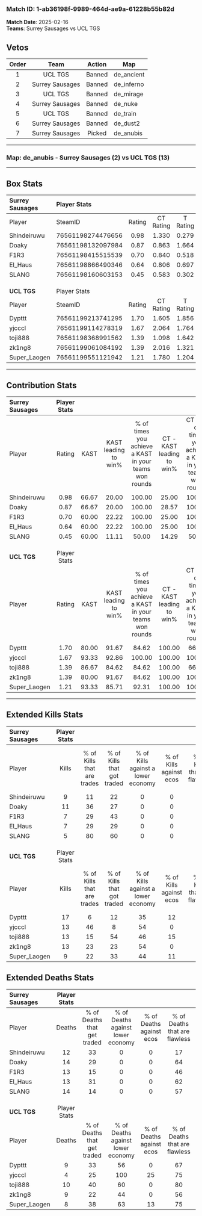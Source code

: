 ### Match ID: 1-ab36198f-9989-464d-ae9a-61228b55b82d  
**Match Date**: 2025-02-16  
**Teams**: Surrey Sausages vs UCL TGS  

## Vetos  

| Order | Team | Action | Map |
| :---: | :--: | :----: | --- |
| 1 | UCL TGS | Banned | de_ancient |
| 2 | Surrey Sausages | Banned | de_inferno |
| 3 | UCL TGS | Banned | de_mirage |
| 4 | Surrey Sausages | Banned | de_nuke |
| 5 | UCL TGS | Banned | de_train |
| 6 | Surrey Sausages | Banned | de_dust2 |
| 7 | Surrey Sausages | Picked | de_anubis |

---  

### **Map**: de_anubis - Surrey Sausages (2) vs UCL TGS (13)  
---  

## Box Stats  

| **Surrey Sausages** | Player Stats      |        |           |          |       |       |       |         |        |      |     |
| :- | :- | :-: | :-: | :-: | :-: | :-: | :-: | :-: | :-: | :-: | :-: |
| Player              | SteamID           | Rating | CT Rating | T Rating | KAST  |  ADR  | Kills | Assists | Deaths | K/D  | HS% |
| Shindeiruwu         | 76561198274476656 |  0.98  |   1.330   |  0.279   | 66.67 | 97.0  |   9   |    4    |   12   | 0.75 | 77  |
| Doaky               | 76561198132097984 |  0.87  |   0.863   |  1.664   | 66.67 | 56.9  |  11   |    0    |   14   | 0.79 | 36  |
| F1R3                | 76561198415515539 |  0.70  |   0.840   |  0.518   | 60.00 | 69.1  |   7   |    6    |   13   | 0.54 | 57  |
| El_Haus             | 76561198866490346 |  0.64  |   0.806   |  0.697   | 60.00 | 62.3  |   7   |    0    |   13   | 0.54 | 71  |
| SLANG               | 76561198160603153 |  0.45  |   0.583   |  0.302   | 60.00 | 43.2  |   5   |    4    |   14   | 0.36 | 20  |
|                     |                   |        |           |          |       |       |       |         |        |      |     |
|                     |                   |        |           |          |       |       |       |         |        |      |     |
|                     |                   |        |           |          |       |       |       |         |        |      |     |
| **UCL TGS**         | Player Stats      |        |           |          |       |       |       |         |        |      |     |
| Player              | SteamID           | Rating | CT Rating | T Rating | KAST  |  ADR  | Kills | Assists | Deaths | K/D  | HS% |
| Dypttt              | 76561199213741295 |  1.70  |   1.605   |  1.856   | 80.00 | 119.0 |  17   |    2    |   9    | 1.89 | 58  |
| yjcccl              | 76561199114278319 |  1.67  |   2.064   |  1.764   | 93.33 | 88.4  |  13   |    5    |   4    | 3.25 | 38  |
| toji888             | 76561198368991562 |  1.39  |   1.098   |  1.642   | 86.67 | 83.9  |  13   |    5    |   10   | 1.30 | 30  |
| zk1ng8              | 76561199061084192 |  1.39  |   2.016   |  1.321   | 80.00 | 89.5  |  13   |    4    |   9    | 1.44 | 38  |
| Super_Laogen        | 76561199551121942 |  1.21  |   1.780   |  1.204   | 93.33 | 67.4  |   9   |    3    |   8    | 1.13 | 33  |
---  

## Contribution Stats  

| **Surrey Sausages** | Player Stats |       |                      |                                                        |                           |                                                             |                          |                                                            |
| :- | :-: | :-: | :-: | :-: | :-: | :-: | :-: | :-: |
| Player              |    Rating    | KAST  | KAST leading to win% | % of times you achieve a KAST in your teams won rounds | CT - KAST leading to win% | CT - % of times you achieve a KAST in your teams won rounds | T - KAST leading to win% | T - % of times you achieve a KAST in your teams won rounds |
| Shindeiruwu         |     0.98     | 66.67 |        20.00         |                         100.00                         |           25.00           |                           100.00                            |           0.00           |                            0.00                            |
| Doaky               |     0.87     | 66.67 |        20.00         |                         100.00                         |           28.57           |                           100.00                            |           0.00           |                            0.00                            |
| F1R3                |     0.70     | 60.00 |        22.22         |                         100.00                         |           25.00           |                           100.00                            |           0.00           |                            0.00                            |
| El_Haus             |     0.64     | 60.00 |        22.22         |                         100.00                         |           25.00           |                           100.00                            |           0.00           |                            0.00                            |
| SLANG               |     0.45     | 60.00 |        11.11         |                         50.00                          |           14.29           |                            50.00                            |           0.00           |                            0.00                            |
|                     |              |       |                      |                                                        |                           |                                                             |                          |                                                            |
|                     |              |       |                      |                                                        |                           |                                                             |                          |                                                            |
|                     |              |       |                      |                                                        |                           |                                                             |                          |                                                            |
| **UCL TGS**         | Player Stats |       |                      |                                                        |                           |                                                             |                          |                                                            |
| Player              |    Rating    | KAST  | KAST leading to win% | % of times you achieve a KAST in your teams won rounds | CT - KAST leading to win% | CT - % of times you achieve a KAST in your teams won rounds | T - KAST leading to win% | T - % of times you achieve a KAST in your teams won rounds |
| Dypttt              |     1.70     | 80.00 |        91.67         |                         84.62                          |          100.00           |                            66.67                            |          90.00           |                           90.00                            |
| yjcccl              |     1.67     | 93.33 |        92.86         |                         100.00                         |          100.00           |                           100.00                            |          90.91           |                           100.00                           |
| toji888             |     1.39     | 86.67 |        84.62         |                         84.62                          |          100.00           |                            66.67                            |          81.82           |                           90.00                            |
| zk1ng8              |     1.39     | 80.00 |        91.67         |                         84.62                          |          100.00           |                           100.00                            |          88.89           |                           80.00                            |
| Super_Laogen        |     1.21     | 93.33 |        85.71         |                         92.31                          |          100.00           |                           100.00                            |          81.82           |                           90.00                            |
---  

## Extended Kills Stats  

| **Surrey Sausages** | Player Stats |                            |                            |                                    |                         |                              |                                 |                                       |                    |           |
| :- | :-: | :-: | :-: | :-: | :-: | :-: | :-: | :-: | :-: | :-: |
| Player              |    Kills     | % of Kills that are trades | % of Kills that got traded | % of Kills against a lower economy | % of Kills against ecos | % of Kills that are flawless | % of Kills that are close duels | % of Kills that are assisted by flash | Pistol Round Kills | AWP Kills |
| Shindeiruwu         |      9       |             11             |             22             |                 0                  |            0            |              56              |                0                |                   0                   |         0          |     0     |
| Doaky               |      11      |             36             |             27             |                 0                  |            0            |              73              |                9                |                   0                   |         1          |     3     |
| F1R3                |      7       |             29             |             43             |                 0                  |            0            |              86              |                0                |                   0                   |         2          |     0     |
| El_Haus             |      7       |             29             |             29             |                 0                  |            0            |              57              |               14                |                   0                   |         2          |     1     |
| SLANG               |      5       |             80             |             60             |                 0                  |            0            |              80              |                0                |                   0                   |         0          |     0     |
|                     |              |                            |                            |                                    |                         |                              |                                 |                                       |                    |           |
|                     |              |                            |                            |                                    |                         |                              |                                 |                                       |                    |           |
|                     |              |                            |                            |                                    |                         |                              |                                 |                                       |                    |           |
| **UCL TGS**         | Player Stats |                            |                            |                                    |                         |                              |                                 |                                       |                    |           |
| Player              |    Kills     | % of Kills that are trades | % of Kills that got traded | % of Kills against a lower economy | % of Kills against ecos | % of Kills that are flawless | % of Kills that are close duels | % of Kills that are assisted by flash | Pistol Round Kills | AWP Kills |
| Dypttt              |      17      |             6              |             12             |                 35                 |           12            |              35              |                6                |                   6                   |         4          |     0     |
| yjcccl              |      13      |             46             |             8              |                 54                 |            0            |              92              |                8                |                   0                   |         1          |     0     |
| toji888             |      13      |             15             |             54             |                 46                 |           15            |              54              |                0                |                   0                   |         4          |     4     |
| zk1ng8              |      13      |             23             |             23             |                 54                 |            0            |              46              |               15                |                   8                   |         0          |     0     |
| Super_Laogen        |      9       |             22             |             33             |                 44                 |           11            |              33              |               11                |                  22                   |         1          |     0     |
## Extended Deaths Stats  

| **Surrey Sausages** | Player Stats |                             |                                   |                          |                               |                            |                           |               |
| :- | :-: | :-: | :-: | :-: | :-: | :-: | :-: | :-: |
| Player              |    Deaths    | % of Deaths that get traded | % of Deaths against lower economy | % of Deaths against ecos | % of Deaths that are flawless | % of Deaths that are close | % of Deaths while blinded | Deaths to AWP |
| Shindeiruwu         |      12      |             33              |                 0                 |            0             |              17               |             17             |             8             |       1       |
| Doaky               |      14      |             29              |                 0                 |            0             |              64               |             14             |             0             |       2       |
| F1R3                |      13      |             15              |                 0                 |            0             |              46               |             8              |             0             |       0       |
| El_Haus             |      13      |             31              |                 0                 |            0             |              62               |             0              |            15             |       1       |
| SLANG               |      14      |             14              |                 0                 |            0             |              57               |             0              |             7             |       0       |
|                     |              |                             |                                   |                          |                               |                            |                           |               |
|                     |              |                             |                                   |                          |                               |                            |                           |               |
|                     |              |                             |                                   |                          |                               |                            |                           |               |
| **UCL TGS**         | Player Stats |                             |                                   |                          |                               |                            |                           |               |
| Player              |    Deaths    | % of Deaths that get traded | % of Deaths against lower economy | % of Deaths against ecos | % of Deaths that are flawless | % of Deaths that are close | % of Deaths while blinded | Deaths to AWP |
| Dypttt              |      9       |             33              |                56                 |            0             |              67               |             11             |             0             |       2       |
| yjcccl              |      4       |             25              |                100                |            25            |              75               |             0              |             0             |       0       |
| toji888             |      10      |             40              |                60                 |            0             |              80               |             0              |             0             |       1       |
| zk1ng8              |      9       |             22              |                44                 |            0             |              56               |             11             |             0             |       1       |
| Super_Laogen        |      8       |             38              |                63                 |            13            |              75               |             0              |             0             |       0       |
